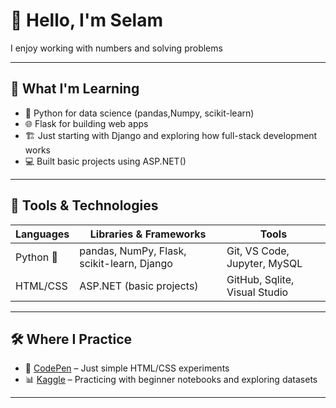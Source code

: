 # 👋 Hello, I'm Selam

I enjoy working with numbers and solving problems 


---

## 🧠 What I'm Learning

- 🐍 Python for data science (pandas,Numpy, scikit-learn)
- 🌐 Flask for building web apps
- 🏗️ Just starting with Django and exploring how full-stack development works
- 💻 Built basic projects using ASP.NET()

---

## 🔧 Tools & Technologies

| Languages  | Libraries & Frameworks                | Tools                              |
|------------|---------------------------------------|----------------------------------- |
| Python 🐍  | pandas, NumPy, Flask, scikit-learn, Django | Git, VS Code, Jupyter, MySQL |
| HTML/CSS   | ASP.NET (basic projects)              | GitHub, Sqlite, Visual Studio      |

---

## 🛠️ Where I Practice

- 📎 [CodePen](https://codepen.io/selaaam) – Just simple HTML/CSS experiments  
- 📊 [Kaggle](https://www.kaggle.com/selamzem) – Practicing with beginner notebooks and  exploring datasets

---





